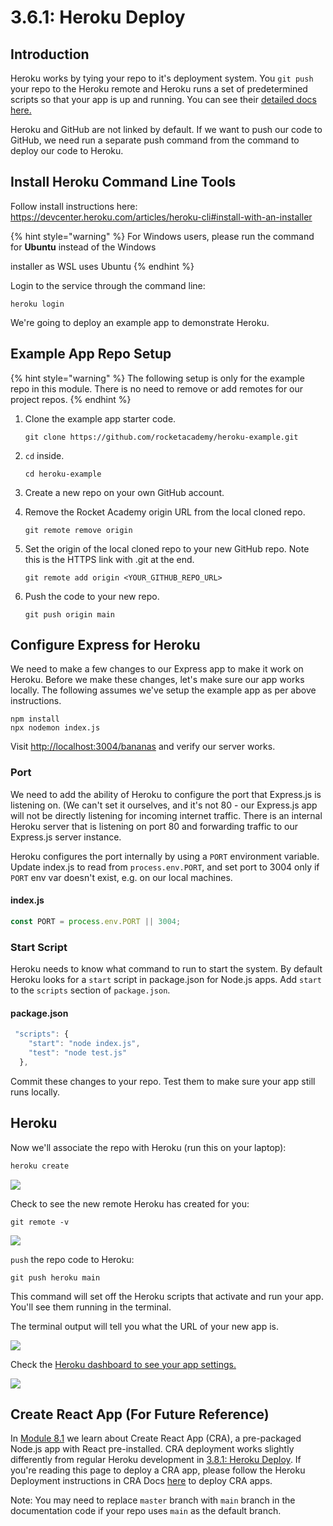 # 3.6.1: Heroku Deploy

## Introduction

Heroku works by tying your repo to it's deployment system. You `git push` your repo to the Heroku remote and Heroku runs a set of predetermined scripts so that your app is up and running. You can see their [detailed docs here.](https://devcenter.heroku.com/articles/getting-started-with-nodejs?singlepage=true)

Heroku and GitHub are not linked by default. If we want to push our code to GitHub, we need run a separate push command from the command to deploy our code to Heroku.

## Install Heroku Command Line Tools

Follow install instructions here: https://devcenter.heroku.com/articles/heroku-cli#install-with-an-installer

{% hint style="warning" %}
For Windows users, please run the command for **Ubuntu** instead of the Windows&#x20;

installer as WSL uses Ubuntu
{% endhint %}

Login to the service through the command line:

```
heroku login
```

We're going to deploy an example app to demonstrate Heroku.

## Example App Repo Setup

{% hint style="warning" %}
The following setup is only for the example repo in this module. There is no need to remove or add remotes for our project repos.
{% endhint %}

1.  Clone the example app starter code.

    ```
    git clone https://github.com/rocketacademy/heroku-example.git
    ```
2.  `cd` inside.

    ```
    cd heroku-example
    ```
3. Create a new repo on your own GitHub account.
4.  Remove the Rocket Academy origin URL from the local cloned repo.

    ```
    git remote remove origin
    ```
5.  Set the origin of the local cloned repo to your new GitHub repo. Note this is the HTTPS link with .git at the end.

    ```
    git remote add origin <YOUR_GITHUB_REPO_URL>
    ```
6.  Push the code to your new repo.

    ```
    git push origin main
    ```

## Configure Express for Heroku

We need to make a few changes to our Express app to make it work on Heroku. Before we make these changes, let's make sure our app works locally. The following assumes we've setup the example app as per above instructions.

```
npm install
npx nodemon index.js
```

Visit [http://localhost:3004/bananas](http://localhost:3004/bananas) and verify our server works.

### Port

We need to add the ability of Heroku to configure the port that Express.js is listening on. (We can't set it ourselves, and it's not 80 - our Express.js app will not be directly listening for incoming internet traffic. There is an internal Heroku server that is listening on port 80 and forwarding traffic to our Express.js server instance.

Heroku configures the port internally by using a `PORT` environment variable. Update index.js to read from `process.env.PORT`, and set port to 3004 only if `PORT` env var doesn't exist, e.g. on our local machines.

#### index.js

```javascript
const PORT = process.env.PORT || 3004;
```

### Start Script

Heroku needs to know what command to run to start the system. By default Heroku looks for a `start` script in package.json for Node.js apps. Add `start` to the `scripts` section of `package.json`.

#### package.json

```javascript
 "scripts": {
    "start": "node index.js",
    "test": "node test.js"
  },
```

Commit these changes to your repo. Test them to make sure your app still runs locally.

## Heroku

Now we'll associate the repo with Heroku (run this on your laptop):

```bash
heroku create
```

![](<../../.gitbook/assets/Screen Shot 2020-12-10 at 4.37.07 PM.png>)

Check to see the new remote Heroku has created for you:

```
git remote -v
```

![](<../../.gitbook/assets/Screen Shot 2020-12-10 at 4.37.20 PM.png>)

`push` the repo code to Heroku:

```
git push heroku main
```

This command will set off the Heroku scripts that activate and run your app. You'll see them running in the terminal.

The terminal output will tell you what the URL of your new app is.

![](<../../.gitbook/assets/Screen Shot 2020-12-10 at 4.39.42 PM (2).png>)

Check the [Heroku dashboard to see your app settings.](https://dashboard.heroku.com)

![](<../../.gitbook/assets/Screen Shot 2020-12-10 at 4.38.18 PM.png>)

## Create React App (For Future Reference)

In [Module 8.1](https://github.com/rocketacademy/bootcamp-docs/blob/master/8-advanced-react/8.1-create-react-app) we learn about Create React App (CRA), a pre-packaged Node.js app with React pre-installed. CRA deployment works slightly differently from regular Heroku development in [3.8.1: Heroku Deploy](3.6.1-heroku-deploy.md). If you're reading this page to deploy a CRA app, please follow the Heroku Deployment instructions in CRA Docs [here](https://create-react-app.dev/docs/deployment/#heroku) to deploy CRA apps.

Note: You may need to replace `master` branch with `main` branch in the documentation code if your repo uses `main` as the default branch.
